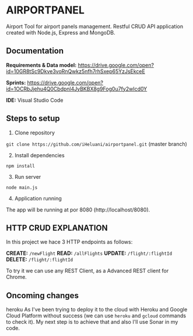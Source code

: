 # AIRPORTPANEL
Airport Tool for airport panels management. Restful CRUD API application created with Node.js, Express and MongoDB.

## Documentation

**Requirements & Data model:** https://drive.google.com/open?id=10GR8tSc9Dkve3voRnQwkz5nfh7rhSxep65YzJsEkceE

**Sprints:** https://drive.google.com/open?id=1OCRbJjehu4Q0Cbdpnl4JyBKBX8g9Fog0u7fy2wIcd0Y

**IDE:** Visual Studio Code

## Steps to setup

1. Clone repository

`git clone https://github.com/iHeluani/airportpanel.git` (master branch)

2. Install dependencies

`npm install`

3. Run server

`node main.js`

4. Application running

The app will be running at por 8080 (http://localhost/8080).

## HTTP CRUD EXPLANATION

In this project we hace 3 HTTP endpoints as follows:

**CREATE:** `/newFlight`
**READ:** `/allFlights`
**UPDATE:** `/flight/:flightId`
**DELETE:** `/flight/:flightId`

To try it we can use any REST Client, as a Advanced REST client for Chrome.

## Oncoming changes
heroku
As I've been trying to deploy it to the cloud with Heroku and Google Cloud Platform without success (we can use `heroku` and `gcloud` commands to check it). My next step is to achieve that and also I'll use Sonar in my code.
